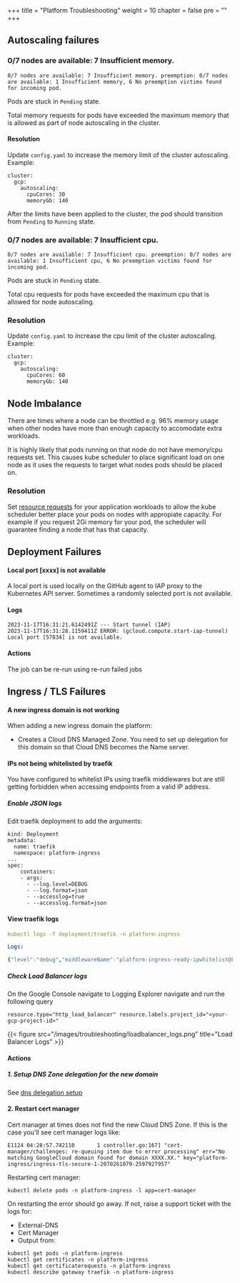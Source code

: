 +++
title = "Platform Troubleshooting"
weight = 10
chapter = false
pre = ""
+++

## Autoscaling failures

### 0/7 nodes are available: 7 Insufficient memory.

```
0/7 nodes are available: 7 Insufficient memory. preemption: 0/7 nodes are available: 1 Insufficient memory, 6 No preemption victims found for incoming pod.
```

Pods are stuck in `Pending` state. 

Total memory requests for pods have exceeded the maximum memory that is allowed as part of node autoscaling in the cluster. 

#### Resolution
Update `config.yaml` to increase the memory limit of the cluster autoscaling. Example:
```
cluster:
  gcp:
    autoscaling:
      cpuCores: 30
      memoryGb: 140
```

After the limits have been applied to the cluster, the pod should transition from `Pending` to `Running` state.

### 0/7 nodes are available: 7 Insufficient cpu.

```
0/7 nodes are available: 7 Insufficient cpu. preemption: 0/7 nodes are available: 1 Insufficient cpu, 6 No preemption victims found for incoming pod.
```

Pods are stuck in `Pending` state. 

Total cpu requests for pods have exceeded the maximum cpu that is allowed for node autoscaling.

### Resolution
Update `config.yaml` to increase the cpu limit of the cluster autoscaling. Example:
```
cluster:
  gcp:
    autoscaling:
      cpuCores: 60
      memoryGb: 140
```

## Node Imbalance
There are times where a node can be throttled e.g. 96% memory usage when other nodes have more than enough capacity to accomodate extra workloads.

It is highly likely that pods running on that node do not have memory/cpu requests set. This causes kube scheduler to place significant load on one node as it uses the requests to target what nodes pods should be placed on.

### Resolution
Set [resource requests](../../app/resources) for your application workloads to allow the kube scheduler better place your pods on nodes with appropiate capacity. For example if you request 2Gi memory for your pod, the scheduler will guarantee finding a node that has that capacity. 

## Deployment Failures

#### Local port [xxxx] is not available

A local port is used locally on the GitHub agent to IAP proxy to the Kubernetes API server. 
Sometimes a randomly selected port is not available.

#### Logs

```
2023-11-17T16:31:21.6142491Z --- Start tunnel (IAP)
2023-11-17T16:31:28.1159411Z ERROR: (gcloud.compute.start-iap-tunnel) Local port [57834] is not available.
```

#### Actions

The job can be re-run using re-run failed jobs

## Ingress / TLS Failures

#### A new ingress domain is not working 

When adding a new ingress domain the platform:
* Creates a Cloud DNS Managed Zone. You need to set up delegation for this domain so that Cloud DNS becomes the Name server. 


#### IPs not being whitelisted by traefik
You have configured to whitelist IPs using traefik middlewares but are still getting forbidden when accessing endpoints from a valid IP address.

##### Enable JSON logs
Edit traefik deployment to add the arguments:
```
kind: Deployment
metadata:
  name: traefik
  namespace: platform-ingress
...
spec:
    containers:
    - args:
      - --log.level=DEBUG
      - --log.format=json
      - --accesslog=true
      - --accesslog.format=json
```

#### View traefik logs

```yaml
kubectl logs -f deployment/traefik -n platform-ingress

Logs:

{"level":"debug","middlewareName":"platform-ingress-ready-ipwhitelist@kubernetescrd","middlewareType":"IPWhiteLister","msg":"Accepting IP 86.160.248.78","time":"2024-08-07T22:03:23Z"}
```

##### Check Load Balancer logs
On the Google Console navigate to Logging Explorer navigate and run the following query
```
resource.type="http_load_balancer" resource.labels.project_id="<your-gcp-project-id>"
```

{{< figure src="/images/troubleshooting/loadbalancer_logs.png" title="Load Balancer Logs" >}}


#### Actions

##### 1. Setup DNS Zone delegation for the new domain

See [dns delegation setup](../dns)

#### 2. Restart cert manager

Cert manager at times does not find the new Cloud DNS Zone. If this is the case you'll see cert manager logs like:

```
E1124 04:28:57.742110       1 controller.go:167] "cert-manager/challenges: re-queuing item due to error processing" err="No matching GoogleCloud domain found for domain XXXX.XX." key="platform-ingress/ingress-tls-secure-1-2070261079-2597927957"
```

Restarting cert manager:

```
kubectl delete pods -n platform-ingress -l app=cert-manager
```

On restarting the error should go away. If not, raise a support ticket with the logs for:

* External-DNS
* Cert Manager
* Output from:

```
kubectl get pods -n platform-ingress
kubectl get certificates -n platform-ingress
kubectl get certificaterequests -n platform-ingress
kubectl describe gateway traefik -n platform-ingress
```
